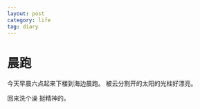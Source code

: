 ```yaml
---
layout: post
category: life
tag: diary
---
```


晨跑
===

今天早晨六点起来下楼到海边晨跑。
被云分割开的太阳的光柱好漂亮。

回来洗个澡
挺精神的。
